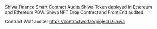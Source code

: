 Shiwa Finance Smart Contract Audits
Shiwa Token deployed in Ethereum and Ethereum POW.
Shiwa NFT Drop Contract and Front End audited.

Contract Wolf auditer https://contractwolf.io/projects/shiwa
